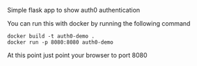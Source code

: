Simple flask app to show auth0 authentication

You can run this with docker by running the following command

```
docker build -t auth0-demo .
docker run -p 8080:8080 auth0-demo
```

At this point just point your browser to port 8080
